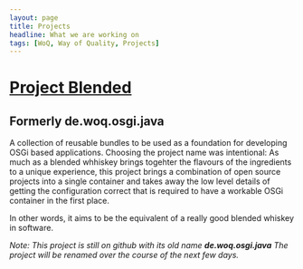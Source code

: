 ```yaml
---
layout: page
title: Projects
headline: What we are working on
tags: [WoQ, Way of Quality, Projects]
---
```

# [Project Blended](blended/index.html)

## Formerly de.woq.osgi.java

A collection of reusable bundles to be used as a foundation for developing OSGi based applications. Choosing the project name was intentional: As much as a blended whhiskey brings togehter the flavours of the ingredients to a unique experience, this project brings a combination of open source projects into a single container and takes away the low level details of getting the configuration correct that is required to have a workable OSGi container in the first place.

In other words, it aims to be the equivalent of a really good blended whiskey in software.

_Note: This project is still on github with its old name __de.woq.osgi.java__ The project will be renamed over the course of the next few days._

